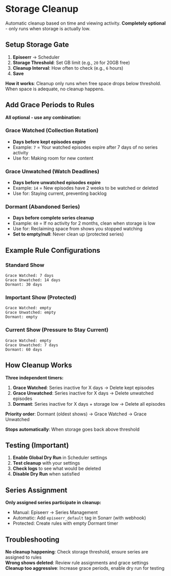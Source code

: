 # Storage Cleanup

Automatic cleanup based on time and viewing activity. **Completely optional** - only runs when storage is actually low.

## Setup Storage Gate

1. **Episeerr** → Scheduler
2. **Storage Threshold**: Set GB limit (e.g., `20` for 20GB free)
3. **Cleanup Interval**: How often to check (e.g., `6` hours)
4. **Save**

**How it works**: Cleanup only runs when free space drops below threshold. When space is adequate, no cleanup happens.

## Add Grace Periods to Rules

**All optional - use any combination:**

### Grace Watched (Collection Rotation)

- **Days before kept episodes expire**
- Example: `7` = Your watched episodes expire after 7 days of no series activity
- Use for: Making room for new content

### Grace Unwatched (Watch Deadlines)

- **Days before unwatched episodes expire**
- Example: `14` = New episodes have 2 weeks to be watched or deleted
- Use for: Staying current, preventing backlog

### Dormant (Abandoned Series)

- **Days before complete series cleanup**
- Example: `60` = If no activity for 2 months, clean when storage is low
- Use for: Reclaiming space from shows you stopped watching
- **Set to empty/null**: Never clean up (protected series)

## Example Rule Configurations

### Standard Show

```log
Grace Watched: 7 days
Grace Unwatched: 14 days  
Dormant: 30 days
```

### Important Show (Protected)

```log
Grace Watched: empty
Grace Unwatched: empty
Dormant: empty
```

### Current Show (Pressure to Stay Current)

```log
Grace Watched: empty
Grace Unwatched: 7 days
Dormant: 60 days
```

## How Cleanup Works

**Three independent timers:**

1. **Grace Watched**: Series inactive for X days → Delete kept episodes
2. **Grace Unwatched**: Series inactive for X days → Delete unwatched episodes  
3. **Dormant**: Series inactive for X days + storage low → Delete all episodes

**Priority order**: Dormant (oldest shows) → Grace Watched → Grace Unwatched

**Stops automatically**: When storage goes back above threshold

## Testing (Important)

1. **Enable Global Dry Run** in Scheduler settings
2. **Test cleanup** with your settings
3. **Check logs** to see what would be deleted
4. **Disable Dry Run** when satisfied

## Series Assignment

**Only assigned series participate in cleanup:**

- Manual: Episeerr → Series Management
- Automatic: Add `episeerr_default` tag in Sonarr (with webhook)
- Protected: Create rules with empty Dormant timer

## Troubleshooting

**No cleanup happening**: Check storage threshold, ensure series are assigned to rules  
**Wrong shows deleted**: Review rule assignments and grace settings  
**Cleanup too aggressive**: Increase grace periods, enable dry run for testing
